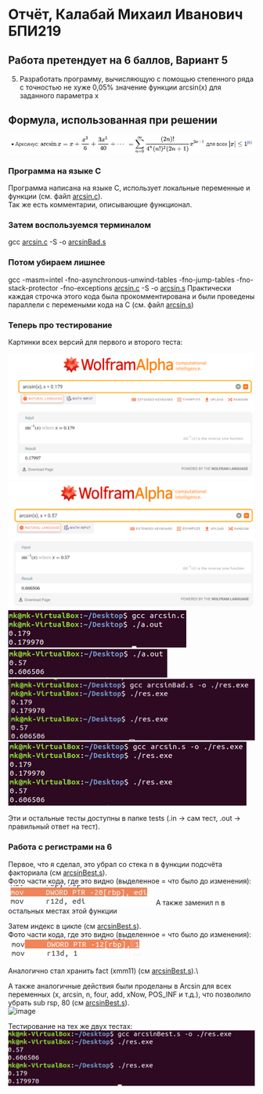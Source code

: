 # Отчёт, Калабай Михаил Иванович БПИ219
## Работа претендует на 6 баллов, Вариант 5

5. Разработать программу, вычисляющую с помощью степенного ряда
с точностью не хуже 0,05% значение функции arcsin(x) для заданного параметра x

## Формула, использованная при решении

![Build Status](https://github.com/Kalabay/AVS_IHW03/blob/main/images/arcsin.png)

### Программа на языке C

Программа написана на языке C, использует локальные переменные и функции (см. файл [arcsin.c](https://github.com/Kalabay/AVS_IHW03/blob/main/arcsin.c)). \
Так же есть комментарии, описывающие функционал. 

### Затем воспользуемся терминалом

gcc [arcsin.c](https://github.com/Kalabay/AVS_IHW03/blob/main/arcsin.c) -S -o [arcsinBad.s](https://github.com/Kalabay/AVS_IHW03/blob/main/arcsinBad.s)

### Потом убираем лишнее

gcc -masm=intel -fno-asynchronous-unwind-tables -fno-jump-tables -fno-stack-protector -fno-exceptions [arcsin.c](https://github.com/Kalabay/AVS_IHW03/blob/main/arcsin.c) -S -o [arcsin.s](https://github.com/Kalabay/AVS_IHW03/blob/main/arcsin.s)
Практически каждая строчка этого кода была прокомментирована и были проведены параллели с перемеными кода на С (см. файл [arcsin.s](https://github.com/Kalabay/AVS_IHW03/blob/main/arcsin.s))

### Теперь про тестирование

Картинки всех версий для первого и второго теста: 

![Build Status](https://github.com/Kalabay/AVS_IHW03/blob/main/images/w1.png)
![Build Status](https://github.com/Kalabay/AVS_IHW03/blob/main/images/w2.png)
![Build Status](https://github.com/Kalabay/AVS_IHW03/blob/main/images/p1.png)
![Build Status](https://github.com/Kalabay/AVS_IHW03/blob/main/images/p2.png)
![Build Status](https://github.com/Kalabay/AVS_IHW03/blob/main/images/p3.png)
![Build Status](https://github.com/Kalabay/AVS_IHW03/blob/main/images/p4.png)

Эти и остальные тесты доступны в папке tests (.in -> сам тест, .out -> правильный ответ на тест). 

### Работа с регистрами на 6

Первое, что я сделал, это убрал со стека n в функции подсчёта факториала (см [arcsinBest.s](https://github.com/Kalabay/AVS_IHW03/blob/main/arcsinBest.s)).\
Фото части кода, где это видно (выделенное = что было до изменения):\
![Build Status](https://github.com/Kalabay/AVS_IHW03/blob/main/images/r1.jpg)
А также заменил n в остальных местах этой функции

Затем индекс в цикле (см [arcsinBest.s](https://github.com/Kalabay/AVS_IHW03/blob/main/arcsinBest.s)).\
Фото части кода, где это видно (выделенное = что было до изменения):\
![Build Status](https://github.com/Kalabay/AVS_IHW03/blob/main/images/r2.png)

Аналогично стал хранить fact (xmm11) (см [arcsinBest.s](https://github.com/Kalabay/AVS_IHW03/blob/main/arcsinBest.s)).\

А также аналогичные действия были проделаны в Arcsin для всех переменных (x, arcsin, n, four, add, xNow, POS_INF и т.д.), что позволило убрать sub rsp, 80 (см [arcsinBest.s](https://github.com/Kalabay/AVS_IHW03/blob/main/arcsinBest.s)).\
<img width="182" alt="image" src="https://user-images.githubusercontent.com/90344366/204154412-c5111112-17bd-4858-be7f-e4d3b9bbc60c.png">

Тестирование на тех же двух тестах:\
![Build Status](https://github.com/Kalabay/AVS_IHW03/blob/main/images/end.png)
